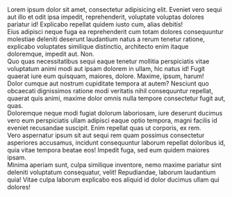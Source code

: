 <div>Lorem ipsum dolor sit amet, consectetur adipisicing elit. Eveniet vero sequi aut illo et odit ipsa impedit, reprehenderit, voluptate voluptas dolores pariatur id! Explicabo repellat quidem iusto cum, alias debitis!</div>
<div>Eius adipisci neque fuga ea reprehenderit cum totam dolores consequuntur molestiae deleniti deserunt laudantium natus a rerum tenetur ratione, explicabo voluptates similique distinctio, architecto enim itaque doloremque, impedit aut. Non.</div>
<div>Quo quas necessitatibus sequi eaque tenetur mollitia perspiciatis vitae voluptatum animi modi aut ipsam dolorem in ullam, hic natus id! Fugit quaerat iure eum quisquam, maiores, dolore. Maxime, ipsum, harum!</div>
<div>Dolor cumque aut nostrum cupiditate tempora at autem? Nesciunt quo obcaecati dignissimos ratione modi veritatis nihil consequuntur repellat, quaerat quis animi, maxime dolor omnis nulla tempore consectetur fugit aut, quas.</div>
<div>Doloremque neque modi fugiat dolorum laboriosam, iure deserunt ducimus vero eum perspiciatis ullam adipisci eaque optio tempora, magni facilis id eveniet recusandae suscipit. Enim repellat quas ut corporis, ex rem.</div>
<div>Vero aspernatur ipsum sit aut sequi rem quam possimus consectetur asperiores accusamus, incidunt consequuntur laborum repellat doloribus id, quia vitae tempora beatae eos! Impedit fuga, sed eum quidem maiores ipsam.</div>
<div>Minima aperiam sunt, culpa similique inventore, nemo maxime pariatur sint deleniti voluptatum consequatur, velit! Repudiandae, laborum laudantium quia! Vitae culpa laborum explicabo eos aliquid id dolor ducimus ullam qui dolores!</div>